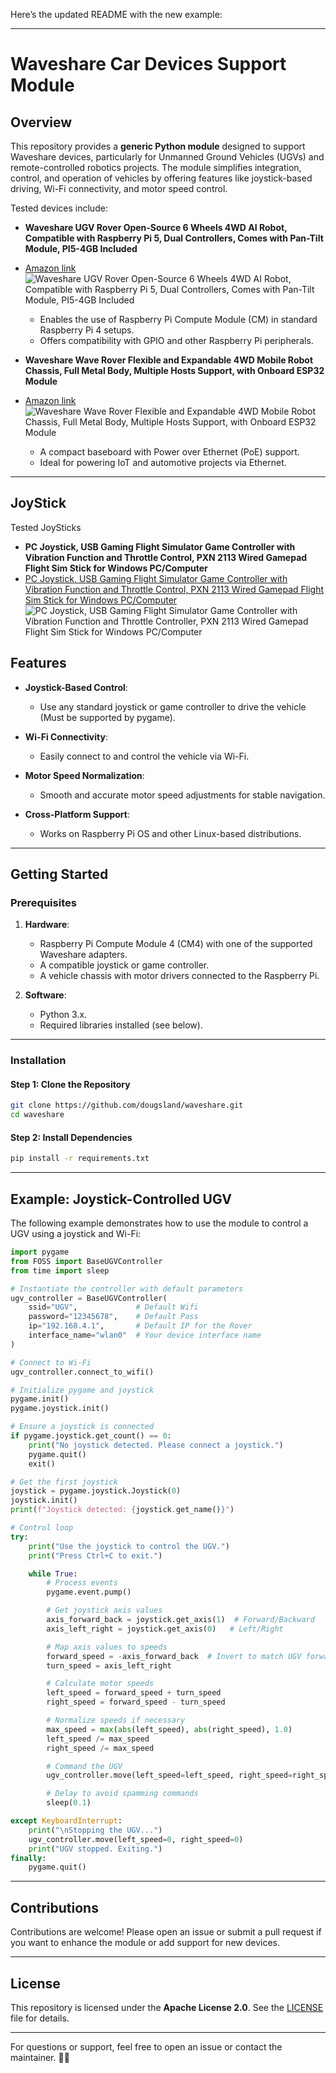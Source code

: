 Here’s the updated README with the new example:

---

# Waveshare Car Devices Support Module

## Overview

This repository provides a **generic Python module** designed to support Waveshare devices, particularly for Unmanned Ground Vehicles (UGVs) and remote-controlled robotics projects. The module simplifies integration, control, and operation of vehicles by offering features like joystick-based driving, Wi-Fi connectivity, and motor speed control.

Tested devices include:

- **Waveshare UGV Rover Open-Source 6 Wheels 4WD AI Robot, Compatible with Raspberry Pi 5, Dual Controllers, Comes with Pan-Tilt Module, PI5-4GB Included**  
- [Amazon link](https://www.amazon.com/gp/product/B0D2L27JDT/ref=ppx_yo_dt_b_search_asin_title?ie=UTF8&psc=1)  
![Waveshare UGV Rover Open-Source 6 Wheels 4WD AI Robot, Compatible with Raspberry Pi 5, Dual Controllers, Comes with Pan-Tilt Module, PI5-4GB Included](https://raw.githubusercontent.com/dougsland/waveshare/main/pics/01.jpg)  
   - Enables the use of Raspberry Pi Compute Module (CM) in standard Raspberry Pi 4 setups.
   - Offers compatibility with GPIO and other Raspberry Pi peripherals.

- **Waveshare Wave Rover Flexible and Expandable 4WD Mobile Robot Chassis, Full Metal Body, Multiple Hosts Support, with Onboard ESP32 Module**
- [Amazon link](https://www.amazon.com/gp/product/B0CF55LM6Q/ref=ppx_yo_dt_b_search_asin_title?ie=UTF8&psc=1)  
![Waveshare Wave Rover Flexible and Expandable 4WD Mobile Robot Chassis, Full Metal Body, Multiple Hosts Support, with Onboard ESP32 Module](https://github.com/dougsland/waveshare/blob/main/pics/02.jpg)
   - A compact baseboard with Power over Ethernet (PoE) support.
   - Ideal for powering IoT and automotive projects via Ethernet.

---

## JoyStick

Tested JoySticks

- **PC Joystick, USB Gaming Flight Simulator Game Controller with Vibration Function and Throttle Control, PXN 2113 Wired Gamepad Flight Sim Stick for Windows PC/Computer**
- [PC Joystick, USB Gaming Flight Simulator Game Controller with Vibration Function and Throttle Control, PXN 2113 Wired Gamepad Flight Sim Stick for Windows PC/Computer](https://www.amazon.com/gp/product/B06XGBL1HL/ref=ppx_yo_dt_b_search_asin_title?ie=UTF8&psc=1)  
![PC Joystick, USB Gaming Flight Simulator Game Controller with Vibration Function and Throttle Controller, PXN 2113 Wired Gamepad Flight Sim Stick for Windows PC/Computer](https://github.com/dougsland/waveshare/blob/main/pics/joysticks/1.jpg)   

## Features

- **Joystick-Based Control**:
  - Use any standard joystick or game controller to drive the vehicle (Must be supported by pygame).

- **Wi-Fi Connectivity**:
  - Easily connect to and control the vehicle via Wi-Fi.

- **Motor Speed Normalization**:
  - Smooth and accurate motor speed adjustments for stable navigation.

- **Cross-Platform Support**:
  - Works on Raspberry Pi OS and other Linux-based distributions.

---

## Getting Started

### Prerequisites

1. **Hardware**:
   - Raspberry Pi Compute Module 4 (CM4) with one of the supported Waveshare adapters.
   - A compatible joystick or game controller.
   - A vehicle chassis with motor drivers connected to the Raspberry Pi.

2. **Software**:
   - Python 3.x.
   - Required libraries installed (see below).

---

### Installation

#### Step 1: Clone the Repository

```bash
git clone https://github.com/dougsland/waveshare.git
cd waveshare
```

#### Step 2: Install Dependencies

```bash
pip install -r requirements.txt
```

---

## Example: Joystick-Controlled UGV

The following example demonstrates how to use the module to control a UGV using a joystick and Wi-Fi:

```python
import pygame
from FOSS import BaseUGVController
from time import sleep

# Instantiate the controller with default parameters
ugv_controller = BaseUGVController(
    ssid="UGV",             # Default Wifi
    password="12345678",    # Default Pass
    ip="192.168.4.1",       # Default IP for the Rover
    interface_name="wlan0"  # Your device interface name
)

# Connect to Wi-Fi
ugv_controller.connect_to_wifi()

# Initialize pygame and joystick
pygame.init()
pygame.joystick.init()

# Ensure a joystick is connected
if pygame.joystick.get_count() == 0:
    print("No joystick detected. Please connect a joystick.")
    pygame.quit()
    exit()

# Get the first joystick
joystick = pygame.joystick.Joystick(0)
joystick.init()
print(f"Joystick detected: {joystick.get_name()}")

# Control loop
try:
    print("Use the joystick to control the UGV.")
    print("Press Ctrl+C to exit.")

    while True:
        # Process events
        pygame.event.pump()

        # Get joystick axis values
        axis_forward_back = joystick.get_axis(1)  # Forward/Backward
        axis_left_right = joystick.get_axis(0)   # Left/Right

        # Map axis values to speeds
        forward_speed = -axis_forward_back  # Invert to match UGV forward
        turn_speed = axis_left_right

        # Calculate motor speeds
        left_speed = forward_speed + turn_speed
        right_speed = forward_speed - turn_speed

        # Normalize speeds if necessary
        max_speed = max(abs(left_speed), abs(right_speed), 1.0)
        left_speed /= max_speed
        right_speed /= max_speed

        # Command the UGV
        ugv_controller.move(left_speed=left_speed, right_speed=right_speed)

        # Delay to avoid spamming commands
        sleep(0.1)

except KeyboardInterrupt:
    print("\nStopping the UGV...")
    ugv_controller.move(left_speed=0, right_speed=0)
    print("UGV stopped. Exiting.")
finally:
    pygame.quit()
```

---

## Contributions

Contributions are welcome! Please open an issue or submit a pull request if you want to enhance the module or add support for new devices.

---

## License

This repository is licensed under the **Apache License 2.0**. See the [LICENSE](LICENSE) file for details.

---

For questions or support, feel free to open an issue or contact the maintainer. 🚗✨
